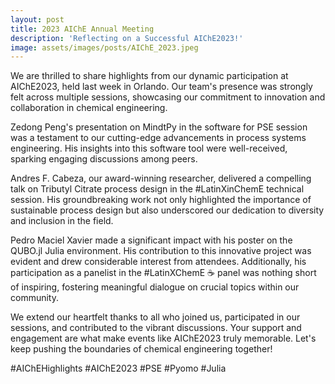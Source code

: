```yaml
---
layout: post
title: 2023 AIChE Annual Meeting
description: 'Reflecting on a Successful AIChE2023!'
image: assets/images/posts/AIChE_2023.jpeg
---
```


We are thrilled to share highlights from our dynamic participation at AIChE2023, held last week in Orlando. Our team's presence was strongly felt across multiple sessions, showcasing our commitment to innovation and collaboration in chemical engineering.

Zedong Peng's presentation on MindtPy in the software for PSE session was a testament to our cutting-edge advancements in process systems engineering. His insights into this software tool were well-received, sparking engaging discussions among peers.

Andres F. Cabeza, our award-winning researcher, delivered a compelling talk on Tributyl Citrate process design in the #LatinXinChemE technical session. His groundbreaking work not only highlighted the importance of sustainable process design but also underscored our dedication to diversity and inclusion in the field.

Pedro Maciel Xavier made a significant impact with his poster on the QUBO.jl Julia environment. His contribution to this innovative project was evident and drew considerable interest from attendees. Additionally, his participation as a panelist in the #LatinXChemE ☕ panel was nothing short of inspiring, fostering meaningful dialogue on crucial topics within our community.

We extend our heartfelt thanks to all who joined us, participated in our sessions, and contributed to the vibrant discussions. Your support and engagement are what make events like AIChE2023 truly memorable. Let's keep pushing the boundaries of chemical engineering together!

#AIChEHighlights #AIChE2023 #PSE #Pyomo #Julia